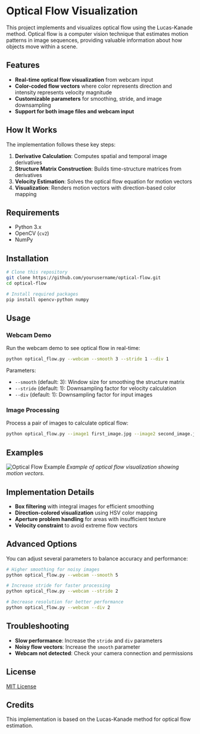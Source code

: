 # Optical Flow Visualization

This project implements and visualizes optical flow using the Lucas-Kanade method. Optical flow is a computer vision technique that estimates motion patterns in image sequences, providing valuable information about how objects move within a scene.

## Features

- **Real-time optical flow visualization** from webcam input
- **Color-coded flow vectors** where color represents direction and intensity represents velocity magnitude
- **Customizable parameters** for smoothing, stride, and image downsampling
- **Support for both image files and webcam input**

## How It Works

The implementation follows these key steps:
1. **Derivative Calculation**: Computes spatial and temporal image derivatives
2. **Structure Matrix Construction**: Builds time-structure matrices from derivatives
3. **Velocity Estimation**: Solves the optical flow equation for motion vectors
4. **Visualization**: Renders motion vectors with direction-based color mapping

## Requirements

- Python 3.x
- OpenCV (`cv2`)
- NumPy

## Installation

```bash
# Clone this repository
git clone https://github.com/yourusername/optical-flow.git
cd optical-flow

# Install required packages
pip install opencv-python numpy
```

## Usage

### Webcam Demo

Run the webcam demo to see optical flow in real-time:

```bash
python optical_flow.py --webcam --smooth 3 --stride 1 --div 1
```

Parameters:
- `--smooth` (default: 3): Window size for smoothing the structure matrix
- `--stride` (default: 1): Downsampling factor for velocity calculation
- `--div` (default: 1): Downsampling factor for input images

### Image Processing

Process a pair of images to calculate optical flow:

```bash
python optical_flow.py --image1 first_image.jpg --image2 second_image.jpg --output flow_result.jpg
```

## Examples

![Optical Flow Example](example_flow.jpg)
*Example of optical flow visualization showing motion vectors.*

## Implementation Details

- **Box filtering** with integral images for efficient smoothing
- **Direction-colored visualization** using HSV color mapping
- **Aperture problem handling** for areas with insufficient texture
- **Velocity constraint** to avoid extreme flow vectors

## Advanced Options

You can adjust several parameters to balance accuracy and performance:

```bash
# Higher smoothing for noisy images
python optical_flow.py --webcam --smooth 5

# Increase stride for faster processing
python optical_flow.py --webcam --stride 2

# Decrease resolution for better performance
python optical_flow.py --webcam --div 2
```

## Troubleshooting

- **Slow performance**: Increase the `stride` and `div` parameters
- **Noisy flow vectors**: Increase the `smooth` parameter
- **Webcam not detected**: Check your camera connection and permissions

## License

[MIT License](LICENSE)

## Credits

This implementation is based on the Lucas-Kanade method for optical flow estimation.
